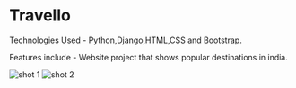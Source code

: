 # Travello
  Technologies Used - Python,Django,HTML,CSS and Bootstrap.
  
  Features include - Website project that shows popular destinations in india.
  
![shot 1](https://user-images.githubusercontent.com/116715504/209071806-dd91458c-66a8-4c2a-830a-de45a218eb3e.PNG)
![shot 2](https://user-images.githubusercontent.com/116715504/209071828-d79a8daf-0ac8-4565-a24f-41be9b0919e3.PNG)
